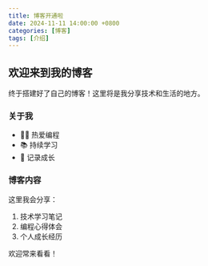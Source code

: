 ```yaml
---
title: 博客开通啦
date: 2024-11-11 14:00:00 +0800
categories: [博客]
tags: [介绍]
---
```


## 欢迎来到我的博客

终于搭建好了自己的博客！这里将是我分享技术和生活的地方。

### 关于我

- 👨‍💻 热爱编程
- 📚 持续学习
- 🌱 记录成长

### 博客内容

这里我会分享：
1. 技术学习笔记
2. 编程心得体会
3. 个人成长经历

欢迎常来看看！
